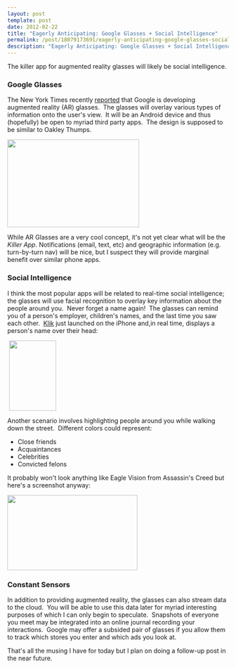 ```yaml
---
layout: post
template: post
date: 2012-02-22
title: "Eagerly Anticipating: Google Glasses + Social Intelligence"
permalink: /post/18079173691/eagerly-anticipating-google-glasses-social
description: "Eagerly Anticipating: Google Glasses + Social Intelligence"
---
```

<p>The killer app for augmented reality glasses will likely be social intelligence.</p>&#13;
<h3>Google Glasses</h3>&#13;
<p>The New York Times recently <a href="http://bits.blogs.nytimes.com/2012/02/21/google-to-sell-terminator-style-glasses-by-years-end/?ref=technology">reported</a> that Google is developing augmented reality (AR) glasses.  The glasses will overlay various types of information onto the user's view.  It will be an Android device and thus (hopefully) be open to myriad third party apps.  The design is supposed to be similar to Oakley Thumps.</p>&#13;
<p><img align="middle" height="200" src="http://www.oakley.com/images/catalog/generated/750x350/78/4460c2df1f6fd.jpg" width="300" /></p>&#13;
<p>While AR Glasses are a very cool concept, it's not yet clear what will be the <em>Killer App</em>. Notifications (email, text, etc) and geographic information (e.g. turn-by-turn nav) will be nice, but I suspect they will provide marginal benefit over similar phone apps.</p>&#13;
<h3>Social Intelligence</h3>&#13;
<p>I think the most popular apps will be related to real-time social intelligence; the glasses will use facial recognition to overlay key information about the people around you.  Never forget a name again!  The glasses can remind you of a person's employer, children's names, and the last time you saw each other.  <a href="http://klik.me/">Klik</a> just launched on the iPhone and,in real time, displays a person's name over their head:</p>&#13;
<p> <img align="middle" height="160" src="http://i.imgur.com/zR39l.png" width="107" /></p>&#13;
<p>Another scenario involves highlighting people around you while walking down the street.  Different colors could represent:</p>&#13;
<ul><li>Close friends</li>&#13;
<li>Acquaintances</li>&#13;
<li>Celebrities</li>&#13;
<li>Convicted felons</li>&#13;
</ul><p>It probably won't look anything like Eagle Vision from Assassin's Creed but here's a screenshot anyway:</p>&#13;
<p><img align="middle" height="171" src="https://encrypted-tbn3.google.com/images?q=tbn:ANd9GcSUhvGZUuN-qo0V3Pc8JZ5dmzCkYOBm8Bjb5IkcF9Z8KV51z-PD" width="296" /></p>&#13;
<h3>Constant Sensors</h3>&#13;
<p>In addition to providing augmented reality, the glasses can also stream data to the cloud.  You will be able to use this data later for myriad interesting purposes of which I can only begin to speculate.  Snapshots of everyone you meet may be integrated into an online journal recording your interactions.  Google may offer a subsided pair of glasses if you allow them to track which stores you enter and which ads you look at.</p>&#13;
<p>That's all the musing I have for today but I plan on doing a follow-up post in the near future.</p> 
